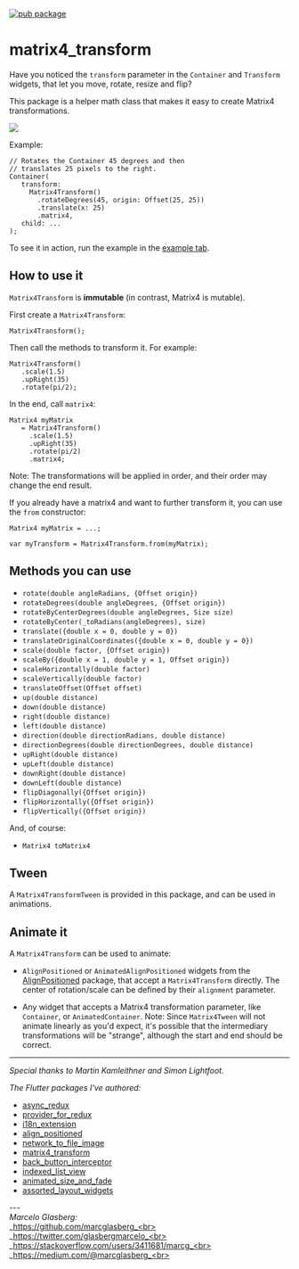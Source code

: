 [![pub package](https://img.shields.io/pub/v/matrix4_transform.svg)](https://pub.dartlang.org/packages/matrix4_transform)

# matrix4_transform

Have you noticed the `transform` parameter in the `Container` and `Transform` widgets, 
that let you move, rotate, resize and flip?

This package is a helper math class that makes it easy to create Matrix4 transformations.

![](./example/lib/animated_align_positioned.gif)

Example:

    // Rotates the Container 45 degrees and then
    // translates 25 pixels to the right. 
    Container(
       transform:
         Matrix4Transform()
           .rotateDegrees(45, origin: Offset(25, 25))
           .translate(x: 25)
           .matrix4,
       child: ...
    );
    
To see it in action, run the example in the [example tab](https://pub.dartlang.org/packages/matrix4_transform#-example-tab-).    

## How to use it 

`Matrix4Transform` is **immutable** (in contrast, Matrix4 is mutable).

First create a `Matrix4Transform`:

    Matrix4Transform();
    
Then call the methods to transform it. For example: 

    Matrix4Transform()
       .scale(1.5)
       .upRight(35)
       .rotate(pi/2);
       
In the end, call `matrix4`: 

    Matrix4 myMatrix 
       = Matrix4Transform()
         .scale(1.5)
         .upRight(35)
         .rotate(pi/2)
         .matrix4;                        
       
Note: The transformations will be applied in order, and their order may change the end result.

If you already have a matrix4 and want to further transform it, you can use the `from` constructor:
       
    Matrix4 myMatrix = ...;
    
    var myTransform = Matrix4Transform.from(myMatrix);

## Methods you can use

- `rotate(double angleRadians, {Offset origin})`
- `rotateDegrees(double angleDegrees, {Offset origin})`
- `rotateByCenterDegrees(double angleDegrees, Size size)`
- `rotateByCenter(_toRadians(angleDegrees), size)`  
- `translate({double x = 0, double y = 0})`
- `translateOriginalCoordinates({double x = 0, double y = 0})`
- `scale(double factor, {Offset origin})`
- `scaleBy({double x = 1, double y = 1, Offset origin})`
- `scaleHorizontally(double factor)`
- `scaleVertically(double factor)`
- `translateOffset(Offset offset)`
- `up(double distance)`
- `down(double distance)`
- `right(double distance)`
- `left(double distance)`
- `direction(double directionRadians, double distance)`
- `directionDegrees(double directionDegrees, double distance)`
- `upRight(double distance)`
- `upLeft(double distance)`
- `downRight(double distance)`
- `downLeft(double distance)`
- `flipDiagonally({Offset origin})`
- `flipHorizontally({Offset origin})`
- `flipVertically({Offset origin})`

And, of course:

- `Matrix4 toMatrix4`

## Tween

A `Matrix4TransformTween` is provided in this package, and can be used in animations.

## Animate it

A `Matrix4Transform` can be used to animate:

* `AlignPositioned` or `AnimatedAlignPositioned` widgets 
from the <a href="https://pub.dev/packages/align_positioned">AlignPositioned</a> package,
that accept a `Matrix4Transform` directly. The center of rotation/scale can be defined
by their `alignment` parameter. 

* Any widget that accepts a Matrix4 transformation parameter, like `Container`, or `AnimatedContainer`.
Note: Since `Matrix4Tween` will not animate linearly as you'd expect, it's possible
that the intermediary transformations will be "strange", although the start and end should be correct.

***

*Special thanks to Martin Kamleithner and Simon Lightfoot.*

*The Flutter packages I've authored:* 
* <a href="https://pub.dev/packages/async_redux">async_redux</a>
* <a href="https://pub.dev/packages/provider_for_redux">provider_for_redux</a>
* <a href="https://pub.dev/packages/i18n_extension">i18n_extension</a>
* <a href="https://pub.dev/packages/align_positioned">align_positioned</a>
* <a href="https://pub.dev/packages/network_to_file_image">network_to_file_image</a>
* <a href="https://pub.dev/packages/matrix4_transform">matrix4_transform</a> 
* <a href="https://pub.dev/packages/back_button_interceptor">back_button_interceptor</a>
* <a href="https://pub.dev/packages/indexed_list_view">indexed_list_view</a> 
* <a href="https://pub.dev/packages/animated_size_and_fade">animated_size_and_fade</a>
* <a href="https://pub.dev/packages/assorted_layout_widgets">assorted_layout_widgets</a>

---<br>_Marcelo Glasberg:_<br>_https://github.com/marcglasberg_<br>
_https://twitter.com/glasbergmarcelo_<br>
_https://stackoverflow.com/users/3411681/marcg_<br>
_https://medium.com/@marcglasberg_<br>
